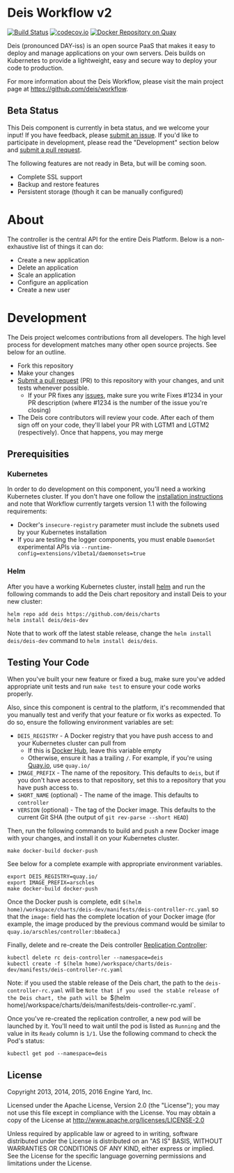 # Deis Workflow v2

[![Build Status](https://travis-ci.org/deis/workflow.svg?branch=master)](https://travis-ci.org/deis/workflow)
[![codecov.io](https://codecov.io/github/deis/workflow/coverage.svg?branch=master)](https://codecov.io/github/deis/workflow?branch=master)
[![Docker Repository on Quay](https://quay.io/repository/deisci/workflow/status "Docker Repository on Quay")](https://quay.io/repository/deisci/workflow)

Deis (pronounced DAY-iss) is an open source PaaS that makes it easy to deploy and manage applications on your own servers. Deis builds on Kubernetes to provide a lightweight, easy and secure way to deploy your code to production.

For more information about the Deis Workflow, please visit the main project page at https://github.com/deis/workflow.

## Beta Status

This Deis component is currently in beta status, and we welcome your input! If you have feedback, please [submit an issue][issues]. If you'd like to participate in development, please read the "Development" section below and [submit a pull request][prs].

The following features are not ready in Beta, but will be coming soon.

- Complete SSL support
- Backup and restore features
- Persistent storage (though it can be manually configured)

# About

The controller is the central API for the entire Deis Platform. Below is a non-exhaustive list of things it can do:

* Create a new application
* Delete an application
* Scale an application
* Configure an application
* Create a new user

# Development

The Deis project welcomes contributions from all developers. The high level process for development matches many other open source projects. See below for an outline.

* Fork this repository
* Make your changes
* [Submit a pull request][prs] (PR) to this repository with your changes, and unit tests whenever possible.
  * If your PR fixes any [issues][issues], make sure you write Fixes #1234 in your PR description (where #1234 is the number of the issue you're closing)
* The Deis core contributors will review your code. After each of them sign off on your code, they'll label your PR with LGTM1 and LGTM2 (respectively). Once that happens, you may merge

## Prerequisities

### Kubernetes

In order to do development on this component, you'll need a working Kubernetes cluster. If you don't have one follow the [installation instructions][install-k8s] and note that Workflow currently targets version 1.1 with the following requirements:

* Docker's `insecure-registry` parameter must include the subnets used by your Kubernetes installation
* If you are testing the logger components, you must enable `DaemonSet` experimental APIs via `--runtime-config=extensions/v1beta1/daemonsets=true`

### Helm

After you have a working Kubernetes cluster, install [helm](http://helm.sh) and run the following commands to add the Deis chart repository and install Deis to your new cluster:

```console
helm repo add deis https://github.com/deis/charts
helm install deis/deis-dev
```

Note that to work off the latest stable release, change the `helm install deis/deis-dev` command to `helm install deis/deis`.

## Testing Your Code

When you've built your new feature or fixed a bug, make sure you've added appropriate unit tests and run `make test` to ensure your code works properly.

Also, since this component is central to the platform, it's recommended that you manually test and verify that your feature or fix works as expected. To do so, ensure the following environment variables are set:

* `DEIS_REGISTRY` - A Docker registry that you have push access to and your Kubernetes cluster can pull from
  * If this is [Docker Hub](https://hub.docker.com/), leave this variable empty
  * Otherwise, ensure it has a trailing `/`. For example, if you're using [Quay.io](https://quay.io), use `quay.io/`
* `IMAGE_PREFIX` - The name of the repository. This defaults to `deis`, but if you don't have access to that repository, set this to a repository that you have push access to.
* `SHORT_NAME` (optional) - The name of the image. This defaults to `controller`
* `VERSION` (optional) - The tag of the Docker image. This defaults to the current Git SHA (the output of `git rev-parse --short HEAD`)

Then, run the following commands to build and push a new Docker image with your changes, and install it on your Kubernetes cluster.

```console
make docker-build docker-push
```

See below for a complete example with appropriate environment variables.

```console
export DEIS_REGISTRY=quay.io/
export IMAGE_PREFIX=arschles
make docker-build docker-push
```

Once the Docker push is complete, edit `$(helm home)/workspace/charts/deis-dev/manifests/deis-controller-rc.yaml` so that the `image:` field has the complete location of your Docker image (for example, the image produced by the previous command would be similar to `quay.io/arschles/controller:bba8eca`.)

Finally, delete and re-create the Deis controller [Replication Controller][repl-controller]:

```console
kubectl delete rc deis-controller --namespace=deis
kubectl create -f $(helm home)/workspace/charts/deis-dev/manifests/deis-controller-rc.yaml
```

Note: if you used the stable release of the Deis chart, the path to the `deis-controller-rc.yaml` will be `Note that if you used the stable release of the Deis chart, the path will be `$(helm home)/workspace/charts/deis/manifests/deis-controller-rc.yaml`.

Once you've re-created the replication controller, a new pod will be launched by it. You'll need to wait until the pod is listed as `Running` and the value in its `Ready` column is `1/1`. Use the following command to check the Pod's status:

```console
kubectl get pod --namespace=deis
```

## License

Copyright 2013, 2014, 2015, 2016 Engine Yard, Inc.

Licensed under the Apache License, Version 2.0 (the "License"); you may not use this file except in compliance with the License. You may obtain a copy of the License at <http://www.apache.org/licenses/LICENSE-2.0>

Unless required by applicable law or agreed to in writing, software distributed under the License is distributed on an "AS IS" BASIS, WITHOUT WARRANTIES OR CONDITIONS OF ANY KIND, either express or implied. See the License for the specific language governing permissions and limitations under the License.


[install-k8s]: http://kubernetes.io/gettingstarted/
[repl-controller]: http://kubernetes.io/docs/user-guide/replication-controller/
[issues]: https://github.com/deis/workflow/issues
[prs]: https://github.com/deis/workflow/pulls
